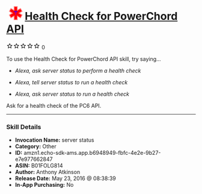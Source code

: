 # &nbsp;<img src="skill_icon" alt="Health Check for PowerChord API icon" width="36"> [Health Check for PowerChord API](http://alexa.amazon.com/#skills/amzn1.echo-sdk-ams.app.b6948949-fbfc-4e2e-9b27-e7e977662847)
![0 stars](../../images/ic_star_border_black_18dp_1x.png)![0 stars](../../images/ic_star_border_black_18dp_1x.png)![0 stars](../../images/ic_star_border_black_18dp_1x.png)![0 stars](../../images/ic_star_border_black_18dp_1x.png)![0 stars](../../images/ic_star_border_black_18dp_1x.png) 0

To use the Health Check for PowerChord API skill, try saying...

* *Alexa, ask server status to perform a health check*

* *Alexa, tell server status to run a health check*

* *Alexa, ask server status to run a health check*

Ask for a health check of the PC6 API.

***

### Skill Details

* **Invocation Name:** server status
* **Category:** Other
* **ID:** amzn1.echo-sdk-ams.app.b6948949-fbfc-4e2e-9b27-e7e977662847
* **ASIN:** B01FOLG814
* **Author:** Anthony Atkinson
* **Release Date:** May 23, 2016 @ 08:38:39
* **In-App Purchasing:** No
